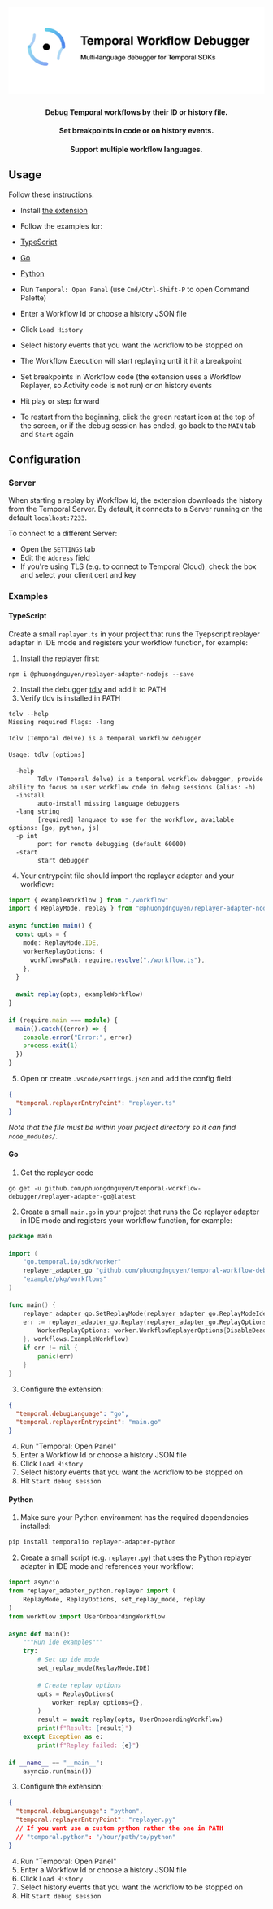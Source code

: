 <h1 align="center">
  <br>
  <br>
    <img src="https://raw.githubusercontent.com/phuongdnguyen/temporal-workflow-debugger/ad698d27dec8950cf83b629df47763223edbceab/vscode-debugger-extension/banner.png" alt="Temporal workflow debugger">
  <br>
</h1>

<h4 align="center">Debug Temporal workflows by their ID or history file.</h4>
<h4 align="center">Set breakpoints in code or on history events.</h4>
<h4 align="center">Support multiple workflow languages.</h4>

## Usage

Follow these instructions:

- Install [the extension](https://marketplace.visualstudio.com/items?itemName=phuongdnguyen.temporal-workflow-debugger)

- Follow the examples for:
- [TypeScript](../example/js/vscode-replayer.ts)
- [Go](../example/go/structured-workflow/replay-debug-ide-integrated/)
- [Python](../example/python/vscode-replay.py)

- Run `Temporal: Open Panel` (use `Cmd/Ctrl-Shift-P` to open Command Palette)
- Enter a Workflow Id or choose a history JSON file
- Click `Load History`
- Select history events that you want the workflow to be stopped on
- The Workflow Execution will start replaying until it hit a breakpoint
- Set breakpoints in Workflow code (the extension uses a Workflow Replayer, so Activity code is not run) or on history events
- Hit play or step forward
- To restart from the beginning, click the green restart icon at the top of the screen, or if the debug session has ended, go back to the `MAIN` tab and `Start` again

## Configuration

### Server

When starting a replay by Workflow Id, the extension downloads the history from the Temporal Server. By default, it connects to a Server running on the default `localhost:7233`.

To connect to a different Server:

- Open the `SETTINGS` tab
- Edit the `Address` field
- If you're using TLS (e.g. to connect to Temporal Cloud), check the box and select your client cert and key

### Examples

#### TypeScript

Create a small `replayer.ts` in your project that runs the Tyepscript replayer adapter in IDE mode and registers your workflow function, for example:

1. Install the replayer first:

```
npm i @phuongdnguyen/replayer-adapter-nodejs --save
```

2. Install the debugger [tdlv](https://github.com/phuongdnguyen/temporal-workflow-debugger/releases/tag/tdlv-v0.0.2) and add it to PATH
3. Verify tldv is installed in PATH

```
tdlv --help
Missing required flags: -lang

Tdlv (Temporal delve) is a temporal workflow debugger

Usage: tdlv [options]

  -help
        Tdlv (Temporal delve) is a temporal workflow debugger, provide ability to focus on user workflow code in debug sessions (alias: -h)
  -install
        auto-install missing language debuggers
  -lang string
        [required] language to use for the workflow, available options: [go, python, js]
  -p int
        port for remote debugging (default 60000)
  -start
        start debugger
```

4. Your entrypoint file should import the replayer adapter and your workflow:

```typescript
import { exampleWorkflow } from "./workflow"
import { ReplayMode, replay } from "@phuongdnguyen/replayer-adapter-nodejs"

async function main() {
  const opts = {
    mode: ReplayMode.IDE,
    workerReplayOptions: {
      workflowsPath: require.resolve("./workflow.ts"),
    },
  }

  await replay(opts, exampleWorkflow)
}

if (require.main === module) {
  main().catch((error) => {
    console.error("Error:", error)
    process.exit(1)
  })
}
```

5. Open or create `.vscode/settings.json` and add the config field:

```json
{
  "temporal.replayerEntryPoint": "replayer.ts"
}
```

_Note that the file must be within your project directory so it can find `node_modules/`._

#### Go

1. Get the replayer code

```
go get -u github.com/phuongdnguyen/temporal-workflow-debugger/replayer-adapter-go@latest
```

2. Create a small `main.go` in your project that runs the Go replayer adapter in IDE mode and registers your workflow function, for example:

```go
package main

import (
    "go.temporal.io/sdk/worker"
    replayer_adapter_go "github.com/phuongdnguyen/temporal-workflow-debugger/replayer-adapter-go"
    "example/pkg/workflows"
)

func main() {
    replayer_adapter_go.SetReplayMode(replayer_adapter_go.ReplayModeIde)
    err := replayer_adapter_go.Replay(replayer_adapter_go.ReplayOptions{
        WorkerReplayOptions: worker.WorkflowReplayerOptions{DisableDeadlockDetection: true},
    }, workflows.ExampleWorkflow)
    if err != nil {
        panic(err)
    }
}
```

3. Configure the extension:

```json
{
  "temporal.debugLanguage": "go",
  "temporal.replayerEntrypoint": "main.go"
}
```

4. Run "Temporal: Open Panel"
5. Enter a Workflow Id or choose a history JSON file
6. Click `Load History`
7. Select history events that you want the workflow to be stopped on
8. Hit `Start debug session`

#### Python

1. Make sure your Python environment has the required dependencies installed:

```bash
pip install temporalio replayer-adapter-python
```

2. Create a small script (e.g. `replayer.py`) that uses the Python replayer adapter in IDE mode and references your workflow:

```python
import asyncio
from replayer_adapter_python.replayer import (
    ReplayMode, ReplayOptions, set_replay_mode, replay
)
from workflow import UserOnboardingWorkflow

async def main():
    """Run ide examples"""
    try:
        # Set up ide mode
        set_replay_mode(ReplayMode.IDE)

        # Create replay options
        opts = ReplayOptions(
            worker_replay_options={},
        )
        result = await replay(opts, UserOnboardingWorkflow)
        print(f"Result: {result}")
    except Exception as e:
        print(f"Replay failed: {e}")

if __name__ == "__main__":
    asyncio.run(main())
```

3. Configure the extension:

```json
{
  "temporal.debugLanguage": "python",
  "temporal.replayerEntryPoint": "replayer.py"
  // If you want use a custom python rather the one in PATH
  // "temporal.python": "/Your/path/to/python"
}
```

4. Run "Temporal: Open Panel"
5. Enter a Workflow Id or choose a history JSON file
6. Click `Load History`
7. Select history events that you want the workflow to be stopped on
8. Hit `Start debug session`
